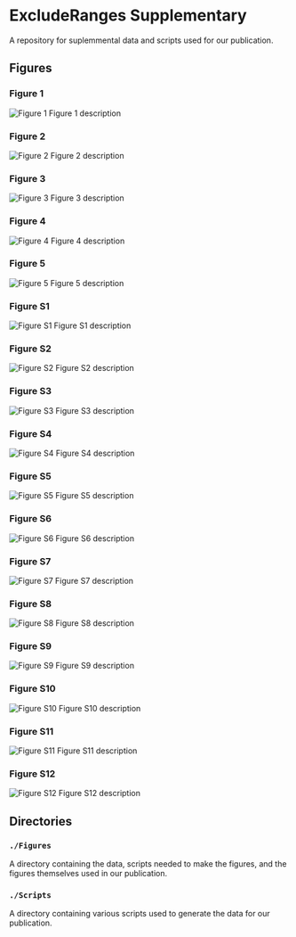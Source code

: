 # ExcludeRanges Supplementary
A repository for suplemmental data and scripts used for our publication.

## Figures

### Figure 1
![Figure 1](Figures/figures/Figure_1.svg)
Figure 1 description

### Figure 2
![Figure 2](Figures/figures/Figure_2.svg)
Figure 2 description

### Figure 3
![Figure 3](Figures/figures/Figure_3.svg)
Figure 3 description

### Figure 4
![Figure 4](Figures/figures/Figure_4.svg)
Figure 4 description

### Figure 5
![Figure 5](Figures/figures/Figure_5.svg)
Figure 5 description

### Figure S1
![Figure S1](Figures/figures/Supplementary_Figure_S1.svg)
Figure S1 description

### Figure S2
![Figure S2](Figures/figures/Supplementary_Figure_S2.svg)
Figure S2 description

### Figure S3
![Figure S3](Figures/figures/Supplementary_Figure_S3.svg)
Figure S3 description

### Figure S4
![Figure S4](Figures/figures/Supplementary_Figure_S4.svg)
Figure S4 description

### Figure S5
![Figure S5](Figures/figures/Supplementary_Figure_S5.svg)
Figure S5 description

### Figure S6
![Figure S6](Figures/figures/Supplementary_Figure_S6.svg)
Figure S6 description

### Figure S7
![Figure S7](Figures/figures/Supplementary_Figure_S7.svg)
Figure S7 description

### Figure S8
![Figure S8](Figures/figures/Supplementary_Figure_S8.svg)
Figure S8 description

### Figure S9
![Figure S9](Figures/figures/Supplementary_Figure_S9.svg)
Figure S9 description

### Figure S10
![Figure S10](Figures/figures/Supplementary_Figure_S10.svg)
Figure S10 description

### Figure S11
![Figure S11](Figures/figures/Supplementary_Figure_S11.svg)
Figure S11 description

### Figure S12
![Figure S12](Figures/figures/Supplementary_Figure_S12.svg)
Figure S12 description

## Directories

### `./Figures`
A directory containing the data, scripts needed to make the figures, and the figures themselves used in our publication.

### `./Scripts`
A directory containing various scripts used to generate the data for our publication.
